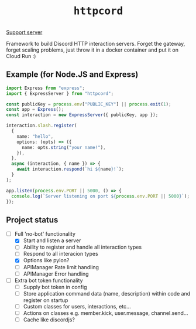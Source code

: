 <pre><h1 align="center">httpcord</h1></pre>

[Support server](https://discord.gg/4ew5Gx7m7z)

Framework to build Discord HTTP interaction servers. Forget the gateway, forget
scaling problems, just throw it in a docker container and put it on Cloud Run :)

## Example (for Node.JS and Express)

```ts
import Express from "express";
import { ExpressServer } from "httpcord";

const publicKey = process.env["PUBLIC_KEY"] || process.exit(1);
const app = Express();
const interaction = new ExpressServer({ publicKey, app });

interaction.slash.register(
  {
    name: "hello",
    options: (opts) => ({
      name: opts.string("your name!"),
    }),
  },
  async (interaction, { name }) => {
    await interaction.respond(`hi ${name}!`);
  }
);

app.listen(process.env.PORT || 5000, () => {
  console.log(`Server listening on port ${process.env.PORT || 5000}`);
});
```

## Project status

- [ ] Full 'no-bot' functionality
  - [x] Start and listen a server
  - [ ] Ability to register and handle all interaction types
  - [ ] Respond to all interacion types
  - [x] Options like pylon?
  - [ ] APIManager Rate limit handling
  - [ ] APIManager Error handling
- [ ] Extra bot token functionality
  - [ ] Supply bot token in config
  - [ ] Store application command data (name, description) within code and register on startup
  - [ ] Custom classes for users, interactions, etc...
  - [ ] Actions on classes e.g. member.kick, user.message, channel.send...
  - [ ] Cache like discordjs?

